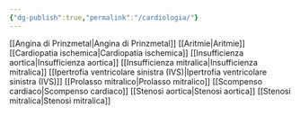 ```yaml
---
{"dg-publish":true,"permalink":"/cardiologia/"}
---
```


[[Angina di Prinzmetal\|Angina di Prinzmetal]]
[[Aritmie\|Aritmie]]
[[Cardiopatia ischemica\|Cardiopatia ischemica]]
[[Insufficienza aortica\|Insufficienza aortica]]
[[Insufficienza mitralica\|Insufficienza mitralica]]
[[Ipertrofia ventricolare sinistra (IVS)\|Ipertrofia ventricolare sinistra (IVS)]]
[[Prolasso mitralico\|Prolasso mitralico]]
[[Scompenso cardiaco\|Scompenso cardiaco]]
[[Stenosi aortica\|Stenosi aortica]]
[[Stenosi mitralica\|Stenosi mitralica]]


